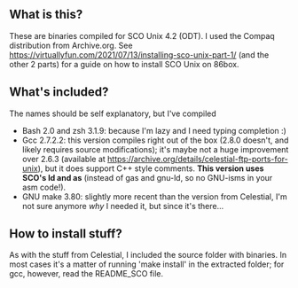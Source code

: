 ## What is this?
These are binaries compiled for SCO Unix 4.2 (ODT). I used the Compaq distribution from Archive.org. See https://virtuallyfun.com/2021/07/13/installing-sco-unix-part-1/ (and the other 2 parts) for a guide on how to install SCO Unix on 86box.

## What's included?
The names should be self explanatory, but I've compiled
- Bash 2.0 and zsh 3.1.9: because I'm lazy and I need typing completion :)
- Gcc 2.7.2.2: this version compiles right out of the box (2.8.0 doesn't, and likely requires source modifications); it's maybe not a huge improvement over 2.6.3 (available at https://archive.org/details/celestial-ftp-ports-for-unix), but it does support C++ style comments. **This version uses SCO's ld and as** (instead of gas and gnu-ld, so no GNU-isms in your asm code!).
- GNU make 3.80: slightly more recent than the version from Celestial, I'm not sure anymore _why_ I needed it, but since it's there...

## How to install stuff?
As with the stuff from Celestial, I included the source folder with binaries. In most cases it's a matter of running 'make install' in the extracted folder; for gcc, however, read the README_SCO file.
